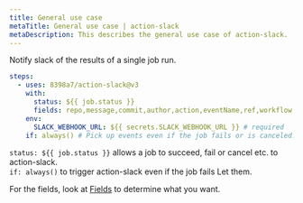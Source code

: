 ```yaml
---
title: General use case
metaTitle: General use case | action-slack
metaDescription: This describes the general use case of action-slack.
---
```


Notify slack of the results of a single job run.

```yaml
steps:
  - uses: 8398a7/action-slack@v3
    with:
      status: ${{ job.status }}
      fields: repo,message,commit,author,action,eventName,ref,workflow,job,took # selectable (default: repo,message)
    env:
      SLACK_WEBHOOK_URL: ${{ secrets.SLACK_WEBHOOK_URL }} # required
    if: always() # Pick up events even if the job fails or is canceled.
```

`status: ${{ job.status }}` allows a job to succeed, fail or cancel etc. to action-slack.  
`if: always()` to trigger action-slack even if the job fails Let them.

For the fields, look at [Fields](/fields) to determine what you want.

